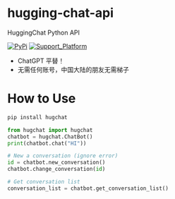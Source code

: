 # hugging-chat-api
HuggingChat Python API

[![PyPi](https://img.shields.io/pypi/v/hugchat.svg)](https://pypi.python.org/pypi/hugchat)
[![Support_Platform](https://img.shields.io/pypi/pyversions/hugchat)](https://pypi.python.org/pypi/hugchat)

- ChatGPT 平替！
- 无需任何账号，中国大陆的朋友无需梯子

# How to Use
```bash
pip install hugchat
```

```py
from hugchat import hugchat
chatbot = hugchat.ChatBot()
print(chatbot.chat("HI"))

# New a conversation (ignore error)
id = chatbot.new_conversation()
chatbot.change_conversation(id)

# Get conversation list
conversation_list = chatbot.get_conversation_list()
```
